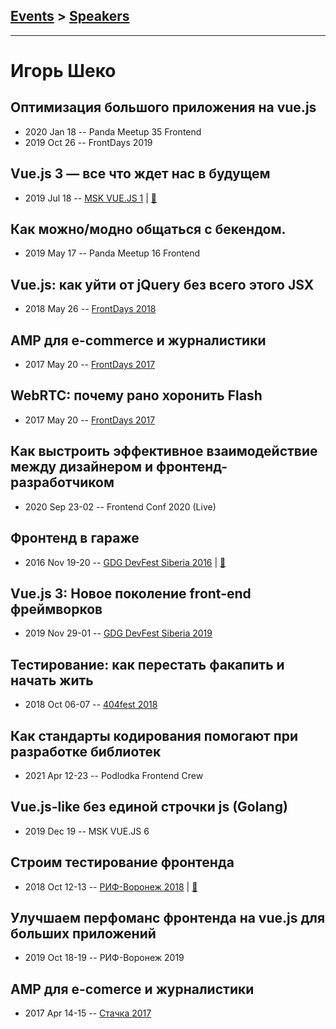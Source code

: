 ## [Events](../README.md) > [Speakers](../speakers.md)
---

# Игорь Шеко

## Оптимизация большого приложения на vue.js
- 2020 Jan 18 -- Panda Meetup 35 Frontend    
- 2019 Oct 26 -- FrontDays 2019    
## Vue.js 3 — все что ждет нас в будущем
- 2019 Jul 18 -- [MSK VUE.JS 1](https://youtu.be/C8GCxIF0ABY?t=222)  | [:notebook:](https://t.me/msk_vue_js/2274)  
## Как можно&#x2F;модно общаться с бекендом.
- 2019 May 17 -- Panda Meetup 16 Frontend    
## Vue.js: как уйти от jQuery без всего этого JSX
- 2018 May 26 -- [FrontDays 2018](https://www.youtube.com/watch?v=v841xHMOF54)    
## AMP для e-commerce и журналистики
- 2017 May 20 -- [FrontDays 2017](https://youtu.be/wmjWN4MvGXc)    
## WebRTC: почему рано хоронить Flash
- 2017 May 20 -- [FrontDays 2017](https://youtu.be/FKtjHP9pInI)    
## Как выстроить эффективное взаимодействие между дизайнером и фронтенд-разработчиком
- 2020 Sep 23-02 -- Frontend Conf 2020 (Live)    
## Фронтенд в гараже
- 2016 Nov 19-20 -- [GDG DevFest Siberia 2016](https://youtu.be/buXyYEy0uyg)  | [:notebook:](https://drive.google.com/file/d/0BzDlQCw44XA6WVhMQUhHUV81M3c/view)  
## Vue.js 3: Новое поколение front-end фреймворков
- 2019 Nov 29-01 -- [GDG DevFest Siberia 2019](https://youtu.be/WI94U4MyIIM)    
## Тестирование: как перестать факапить и начать жить
- 2018 Oct 06-07 -- [404fest 2018](https://www.youtube.com/watch?v=r9ScM-Sx5Co)    
## Как стандарты кодирования помогают при разработке библиотек
- 2021 Apr 12-23 -- Podlodka Frontend Crew    
## Vue.js-like без единой строчки js (Golang)
- 2019 Dec 19 -- MSK VUE.JS 6    
## Строим тестирование фронтенда
- 2018 Oct 12-13 -- [РИФ-Воронеж 2018](https://youtu.be/pn4OPJW882U)  | [:notebook:](https://www.dropbox.com/s/6p5umgiooz5mo0f/IgorSheko.pdf)  
## Улучшаем перфоманс фронтенда на vue.js для больших приложений
- 2019 Oct 18-19 -- РИФ-Воронеж 2019    
## AMP для e-comerce и журналистики
- 2017 Apr 14-15 -- [Стачка 2017](https://www.youtube.com/watch?v=x9jySsNg1E4)    
